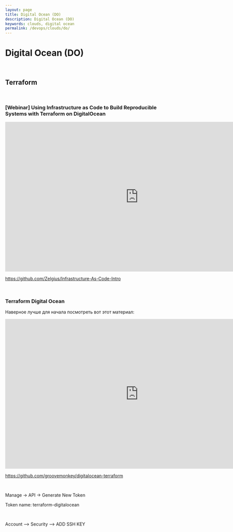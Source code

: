 ```yaml
---
layout: page
title: Digital Ocean (DO)
description: Digital Ocean (DO)
keywords: clouds, digital ocean
permalink: /devops/clouds/do/
---
```


# Digital Ocean (DO)

<br/>

## Terraform

<br/>

### [Webinar] Using Infrastructure as Code to Build Reproducible Systems with Terraform on DigitalOcean

<div align="center">
    <iframe width="853" height="480" src="https://www.youtube.com/embed/U5suIJwobiQ" frameborder="0" allow="accelerometer; autoplay; encrypted-media; gyroscope; picture-in-picture" allowfullscreen></iframe>
</div>

https://github.com/Zelgius/Infrastructure-As-Code-Intro

<br/>

### Terraform Digital Ocean

Наверное лучше для начала посмотреть вот этот материал:

<div align="center">
    <iframe width="853" height="480" src="https://www.youtube.com/embed/videoseries?list=PLtK75qxsQaMIHQOaDd0Zl_jOuu1m3vcWO" frameborder="0" allow="accelerometer; autoplay; encrypted-media; gyroscope; picture-in-picture" allowfullscreen></iframe>
</div>

https://github.com/groovemonkey/digitalocean-terraform

<br/>


Manage -> API -> Generate New Token

Token name: terraform-digitalocean

<br/>

Account --> Security --> ADD SSH KEY

